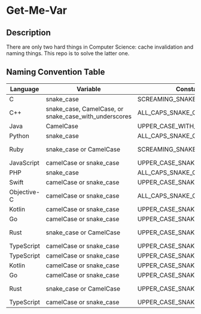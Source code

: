 # Get-Me-Var

## Description

There are only two hard things in Computer Science: cache invalidation and naming things. This repo is to solve the latter one.

## Naming Convention Table
| Language    | Variable                                              | Constant                    | Function/Method                           | Class/Type | File                                      | Parameter                                 | Property                                  |
|-------------|-------------------------------------------------------|-----------------------------|-------------------------------------------|------------|-------------------------------------------|-------------------------------------------|-------------------------------------------|
| C           | snake_case                                            | SCREAMING_SNAKE_CASE        | snake_case                                | PascalCase | snake_case                                | snake_case                                | snake_case                                |
| C++         | snake_case, CamelCase, or snake_case_with_underscores | ALL_CAPS_SNAKE_CASE         | camelCase or PascalCase                   | PascalCase | snake_case                                | snake_case                                | snake_case                                |
| Java        | CamelCase                                             | UPPER_CASE_WITH_UNDERSCORES | camelCase                                 | PascalCase | PascalCase                                | camelCase                                 | camelCase                                 |
| Python      | snake_case                                            | ALL_CAPS_SNAKE_CASE         | snake_case                                | PascalCase | snake_case                                | snake_case                                | snake_case                                |
| Ruby        | snake_case or CamelCase                               | SCREAMING_SNAKE_CASE        | snake_case or snake_case_with_underscores | PascalCase | snake_case or snake_case_with_underscores | snake_case or snake_case_with_underscores | snake_case or snake_case_with_underscores |
| JavaScript  | camelCase or snake_case                               | UPPER_CASE_SNAKE_CASE       | camelCase                                 | PascalCase | kebab-case                                | camelCase                                 | camelCase or snake_case                   |
| PHP         | snake_case                                            | ALL_CAPS_SNAKE_CASE         | snake_case                                | PascalCase | snake_case                                | snake_case                                | camelCase                                 |
| Swift       | camelCase or snake_case                               | UPPER_CASE_SNAKE_CASE       | camelCase                                 | PascalCase | PascalCase                                | camelCase                                 | camelCase                                 |
| Objective-C | camelCase or snake_case                               | ALL_CAPS_SNAKE_CASE         | camelCase                                 | PascalCase | PascalCase                                | camelCase                                 | camelCase or snake_case                   |
| Kotlin      | camelCase or snake_case                               | UPPER_CASE_SNAKE_CASE       | camelCase                                 | PascalCase | snake_case                                | camelCase                                 | camelCase                                 |
| Go          | camelCase or snake_case                               | UPPER_CASE_SNAKE_CASE       | camelCase                                 | PascalCase | snake_case                                | camelCase                                 | camelCase                                 |
| Rust        | snake_case or CamelCase                               | UPPER_CASE_SNAKE_CASE       | snake_case or snake_case_with_underscores | PascalCase | snake_case or snake_case_with_underscores | snake_case                                | snake_case or snake_case_with_underscores |
| TypeScript  | camelCase or snake_case                               | UPPER_CASE_SNAKE_CASE       | camelCase                                 | PascalCase | kebab-case                                | camelCase                                 | camelCase or snake_case                   |
| TypeScript  | camelCase or snake_case                               | UPPER_CASE_SNAKE_CASE       | camelCase                                 | PascalCase | kebab-case                                | camelCase                                 | camelCase or snake_case                   |
| Kotlin      | camelCase or snake_case                               | UPPER_CASE_SNAKE_CASE       | camelCase                                 | PascalCase                   | snake_case                                | camelCase                                 | camelCase                                 |
| Go          | camelCase or snake_case                               | UPPER_CASE_SNAKE_CASE       | camelCase                                 | PascalCase                   | snake_case                                | camelCase                                 | camelCase                                 |
| Rust        | snake_case or CamelCase                               | UPPER_CASE_SNAKE_CASE       | snake_case or snake_case_with_underscores | PascalCase                   | snake_case or snake_case_with_underscores | snake_case                                | snake_case or snake_case_with_underscores |
| TypeScript  | camelCase or snake_case                               | UPPER_CASE_SNAKE_CASE       | camelCase                                 | PascalCase                   | kebab-case                                | camelCase                                 | camelCase or snake_case                   |
